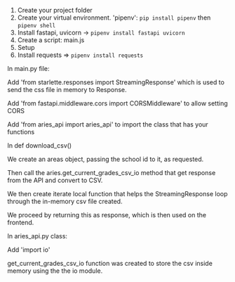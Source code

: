 1. Create your project folder
2. Create your virtual environment. 'pipenv': `pip install pipenv` then `pipenv shell`
3. Install fastapi, uvicorn -> `pipenv install fastapi uvicorn`
4. Create a script: main.js
5. Setup
6. Install requests => `pipenv install requests`

In main.py file:


Add 'from starlette.responses import StreamingResponse' which is used to send the css file in memory to Response.

Add 'from fastapi.middleware.cors import CORSMiddleware' to allow setting CORS 

Add 'from aries_api import aries_api' to import the class that has your functions


In def download_csv()

We create an areas object, passing the school id to it, as requested.

Then call the aries.get_current_grades_csv_io method that get response from the API and convert to CSV.


We then create iterate local function that helps the StreamingResponse loop through the in-memory csv file created.

We proceed by returning this as response, which is then used on the frontend.



In aries_api.py class:

Add 'import io'

get_current_grades_csv_io function was created to store the csv inside memory using the the io module.
